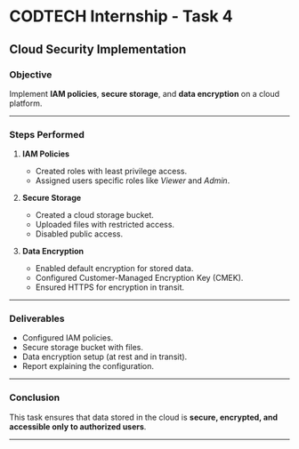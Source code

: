 

# CODTECH Internship - Task 4  
## Cloud Security Implementation  

### Objective  
Implement **IAM policies**, **secure storage**, and **data encryption** on a cloud platform.  

---

### Steps Performed  
1. **IAM Policies**  
   - Created roles with least privilege access.  
   - Assigned users specific roles like *Viewer* and *Admin*.  

2. **Secure Storage**  
   - Created a cloud storage bucket.  
   - Uploaded files with restricted access.  
   - Disabled public access.  

3. **Data Encryption**  
   - Enabled default encryption for stored data.  
   - Configured Customer-Managed Encryption Key (CMEK).  
   - Ensured HTTPS for encryption in transit.  

---

### Deliverables  
- Configured IAM policies.  
- Secure storage bucket with files.  
- Data encryption setup (at rest and in transit).  
- Report explaining the configuration.  

---

### Conclusion  
This task ensures that data stored in the cloud is **secure, encrypted, and accessible only to authorized users**.  

---
